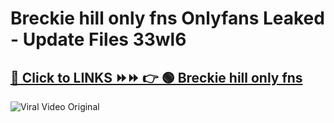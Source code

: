 
 # Breckie hill only fns Onlyfans Leaked - Update Files 33wl6

## <h2><a href="https://clipsfans.com/Breckie_hill_only_fns&ref=git">🔗 Click to LINKS ⏩⏩ 👉 🟢 Breckie hill only fns </a></h2>

<a href="https://clipsfans.com/Breckie_hill_only_fns&ref=git" rel="nofollow" data-target="animated-image.originalLink"><img src="https://i.ibb.co.com/xMMVF88/686577567.gif" alt="Viral Video Original" style="max-width: 100%; display: inline-block;" data-target="animated-image.originalImage"></a>

